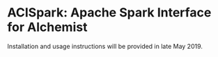 # ACISpark: Apache Spark Interface for Alchemist

Installation and usage instructions will be provided in late May 2019.
